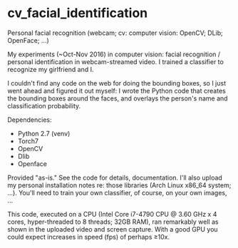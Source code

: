 # cv_facial_identification
Personal facial recognition (webcam; cv: computer vision: OpenCV; DLib; OpenFace; ...)

My experiments (~Oct-Nov 2016) in computer vision: facial recognition / personal identification in webcam-streamed video.
I trained a classifier to recognize my girlfriend and I.

I couldn't find any code on the web for doing the bounding boxes, so I just went ahead and figured it out myself: I wrote the Python code that creates the bounding boxes around the faces, and overlays the person's name and classification probability.

Dependencies:

* Python 2.7 (venv)
* Torch7
* OpenCV
* Dlib
* Openface

Provided "as-is."  See the code for details, documentation.  I'll also upload my personal installation notes re: those libraries (Arch Linux x86_64 system; ...).  You'll need to train your own classifier, of course, on your own images, ...

This code, executed on a CPU (Intel Core i7-4790 CPU @ 3.60 GHz x 4 cores, hyper-threaded to 8 threads; 32GB RAM), ran remarkably well as shown in the uploaded video and screen capture.  With a good GPU you could expect increases in speed (fps) of perhaps ≥10x.
